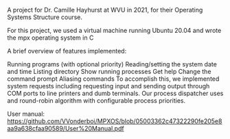 A project for Dr. Camille Hayhurst at WVU in 2021, for their Operating Systems Structure course.

For this project, we used a virtual machine running Ubuntu 20.04 and wrote the mpx operating system in C

A brief overview of features implemented:

Running programs (with optional priority)
Reading/setting the system date and time
Listing directory
Show running processes
Get help
Change the command prompt
Aliasing commands
To accomplish this, we implemented system requests including requesting input and sending output through COM ports to line printers and dumb terminals. Our process dispatcher uses and round-robin algorithm with configurable process priorities.

User manual: https://github.com/VVonderboi/MPXOS/blob/05003362c47322290fe205e8aa9a638cfaa90589/User%20Manual.pdf
